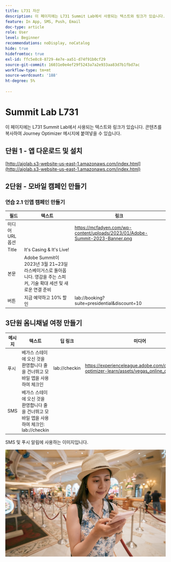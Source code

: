 ```yaml
---
title: L731 자산
description: 이 페이지에는 L731 Summit Lab에서 사용되는 텍스트와 링크가 있습니다.
feature: In App, SMS, Push, Email
doc-type: article
role: User
level: Beginner
recommendations: noDisplay, noCatalog
hide: true
hidefromtoc: true
exl-id: ffc5e8c8-8729-4e7e-aa51-d74f91b0cf29
source-git-commit: 16031e0e4ef29f5243a7a2e933aa83d7b1fbd7ac
workflow-type: tm+mt
source-wordcount: '188'
ht-degree: 5%

---
```


# Summit Lab L731

이 페이지에는 L731 Summit Lab에서 사용되는 텍스트와 링크가 있습니다. 콘텐츠를 복사하여 Journey Optimizer 메시지에 붙여넣을 수 있습니다.

## 단원 1 - 앱 다운로드 및 설치

[http://ajolab.s3-website-us-east-1.amazonaws.com/index.html](http://ajolab.s3-website-us-east-1.amazonaws.com/index.html)

## 2단원 - 모바일 캠페인 만들기

### 연습 2.1 인앱 캠페인 만들기

| 필드 | 텍스트 | 링크 |
|----|----|----|
| 미디어 URL 옵션 |  | https://mcfadyen.com/wp-content/uploads/2023/01/Adobe-Summit-2023-Banner.png |
| Title | It&#39;s Casing &amp; It&#39;s Live! |  |
| 본문 | Adobe Summit이 2023년 3월 21~23일 라스베이거스로 돌아옵니다. 영감을 주는 스피커, 기술 확대 세션 및 새로운 연결 준비 |  |
| 버튼 | 지금 예약하고 10% 할인 | lab://booking?suite=presidential&amp;discount=10 |


## 3단원 옴니채널 여정 만들기

| 메시지 | 텍스트 | 딥 링크 | 미디어 |
|----|----|----|----|
| 푸시 | 베가스 스테이에 오신 것을 환영합니다 줄을 건너뛰고 모바일 앱을 사용하여 체크인 | lab://checkin | https://experienceleague.adobe.com/docs/journey-optimizer-learn/assets/vegas_online_check_in.jpg |
| SMS | 베가스 스테이에 오신 것을 환영합니다 줄을 건너뛰고 모바일 앱을 사용하여 체크인: lab://checkin |  |


SMS 및 푸시 알림에 사용하는 이미지입니다.

![온라인 체크인](/help/assets/vegas_online_check_in.jpg)
